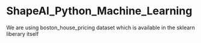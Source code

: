 # ShapeAI_Python_Machine_Learning
We are using boston_house_pricing dataset which is available in the sklearn liberary itself
